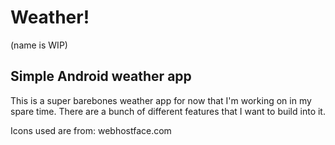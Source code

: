 Weather!
========

(name is WIP)


Simple Android weather app
--------------------------

This is a super barebones weather app for now that I'm working on in my spare time. There are a bunch of different features that I want to build into it.

Icons used are from: webhostface.com